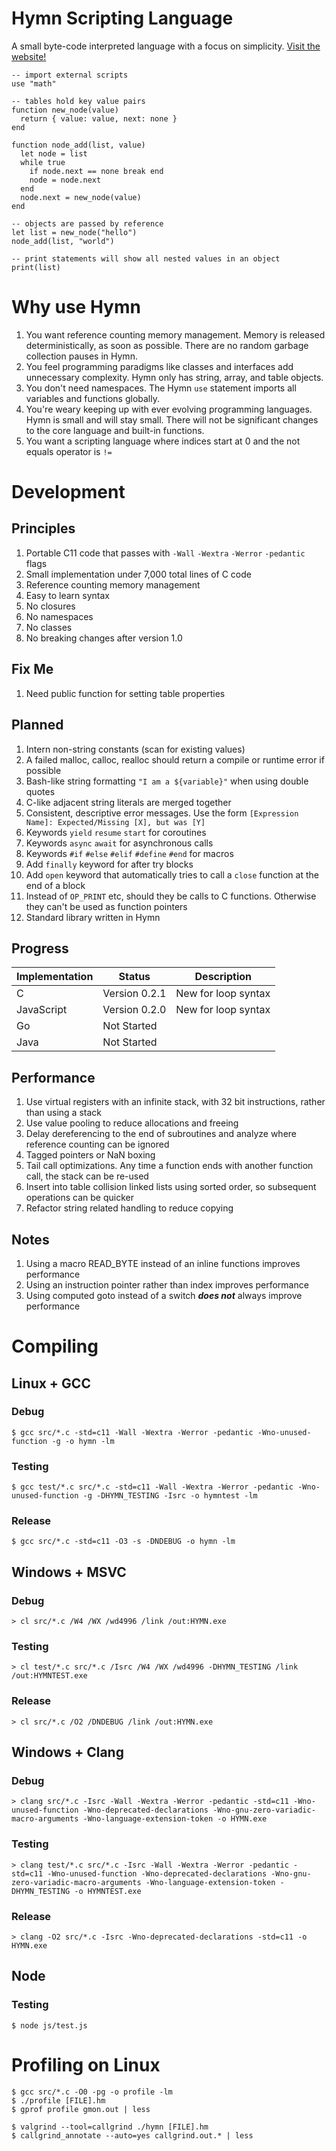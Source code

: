 # Hymn Scripting Language

A small byte-code interpreted language with a focus on simplicity. [Visit the website!](https://hymn-lang.org)

```
-- import external scripts
use "math"

-- tables hold key value pairs
function new_node(value)
  return { value: value, next: none }
end

function node_add(list, value)
  let node = list
  while true
    if node.next == none break end
    node = node.next
  end
  node.next = new_node(value)
end

-- objects are passed by reference
let list = new_node("hello")
node_add(list, "world")

-- print statements will show all nested values in an object
print(list)
```

# Why use Hymn

1. You want reference counting memory management. Memory is released deterministically, as soon as possible. There are no random garbage collection pauses in Hymn.
1. You feel programming paradigms like classes and interfaces add unnecessary complexity. Hymn only has string, array, and table objects.
1. You don't need namespaces. The Hymn `use` statement imports all variables and functions globally.
1. You're weary keeping up with ever evolving programming languages. Hymn is small and will stay small. There will not be significant changes to the core language and built-in functions.
1. You want a scripting language where indices start at 0 and the not equals operator is `!=`

# Development

## Principles

1. Portable C11 code that passes with `-Wall` `-Wextra` `-Werror` `-pedantic` flags
1. Small implementation under 7,000 total lines of C code
1. Reference counting memory management
1. Easy to learn syntax
1. No closures
1. No namespaces
1. No classes
1. No breaking changes after version 1.0

## Fix Me

1. Need public function for setting table properties

## Planned

1. Intern non-string constants (scan for existing values)
1. A failed malloc, calloc, realloc should return a compile or runtime error if possible
1. Bash-like string formatting `"I am a ${variable}"` when using double quotes
1. C-like adjacent string literals are merged together
1. Consistent, descriptive error messages. Use the form `[Expression Name]: Expected/Missing [X], but was [Y]`
1. Keywords `yield` `resume` `start` for coroutines
1. Keywords `async` `await` for asynchronous calls
1. Keywords `#if` `#else` `#elif` `#define` `#end` for macros
1. Add `finally` keyword for after try blocks
1. Add `open` keyword that automatically tries to call a `close` function at the end of a block
1. Instead of `OP_PRINT` etc, should they be calls to C functions. Otherwise they can't be used as function pointers
1. Standard library written in Hymn

## Progress

| Implementation | Status        | Description         |
| -------------- | ------------- | ------------------- |
| C              | Version 0.2.1 | New for loop syntax |
| JavaScript     | Version 0.2.0 | New for loop syntax |
| Go             | Not Started   |                     |
| Java           | Not Started   |                     |

## Performance

1. Use virtual registers with an infinite stack, with 32 bit instructions, rather than using a stack
1. Use value pooling to reduce allocations and freeing
1. Delay dereferencing to the end of subroutines and analyze where reference counting can be ignored
1. Tagged pointers or NaN boxing
1. Tail call optimizations. Any time a function ends with another function call, the stack can be re-used
1. Insert into table collision linked lists using sorted order, so subsequent operations can be quicker
1. Refactor string related handling to reduce copying

## Notes

1. Using a macro READ_BYTE instead of an inline functions improves performance
1. Using an instruction pointer rather than index improves performance
1. Using computed goto instead of a switch **_does not_** always improve performance

# Compiling

## Linux + GCC

### Debug

```
$ gcc src/*.c -std=c11 -Wall -Wextra -Werror -pedantic -Wno-unused-function -g -o hymn -lm
```

### Testing

```
$ gcc test/*.c src/*.c -std=c11 -Wall -Wextra -Werror -pedantic -Wno-unused-function -g -DHYMN_TESTING -Isrc -o hymntest -lm
```

### Release

```
$ gcc src/*.c -std=c11 -O3 -s -DNDEBUG -o hymn -lm
```

## Windows + MSVC

### Debug

```
> cl src/*.c /W4 /WX /wd4996 /link /out:HYMN.exe
```

### Testing

```
> cl test/*.c src/*.c /Isrc /W4 /WX /wd4996 -DHYMN_TESTING /link /out:HYMNTEST.exe
```

### Release

```
> cl src/*.c /O2 /DNDEBUG /link /out:HYMN.exe
```

## Windows + Clang

### Debug

```
> clang src/*.c -Isrc -Wall -Wextra -Werror -pedantic -std=c11 -Wno-unused-function -Wno-deprecated-declarations -Wno-gnu-zero-variadic-macro-arguments -Wno-language-extension-token -o HYMN.exe
```

### Testing

```
> clang test/*.c src/*.c -Isrc -Wall -Wextra -Werror -pedantic -std=c11 -Wno-unused-function -Wno-deprecated-declarations -Wno-gnu-zero-variadic-macro-arguments -Wno-language-extension-token -DHYMN_TESTING -o HYMNTEST.exe
```

### Release

```
> clang -O2 src/*.c -Isrc -Wno-deprecated-declarations -std=c11 -o HYMN.exe
```

## Node

### Testing

```
$ node js/test.js
```

# Profiling on Linux

```
$ gcc src/*.c -O0 -pg -o profile -lm
$ ./profile [FILE].hm
$ gprof profile gmon.out | less
```

```
$ valgrind --tool=callgrind ./hymn [FILE].hm
$ callgrind_annotate --auto=yes callgrind.out.* | less
```
